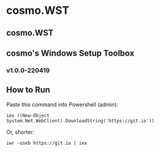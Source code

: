 # cosmo.WST
## cosmo.WST
## cosmo's Windows Setup Toolbox
### v1.0.0-220419

## How to Run
Paste this command into Powershell (admin):
```
iex ((New-Object System.Net.WebClient).DownloadString('https://git.io'))
```
Or, shorter:
```
iwr -useb https://git.io | iex
```
